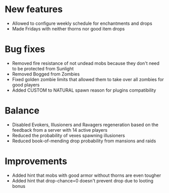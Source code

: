 # New features
* Allowed to configure weekly schedule for enchantments and drops
* Made Fridays with neither thorns nor good item drops
# Bug fixes
* Removed fire resistance of not undead mobs because they don't need to be protected from Sunlight
* Removed Bogged from Zombies
* Fixed golden zombie limits that allowed them to take over all zombies for good players
* Added CUSTOM to NATURAL spawn reason for plugins compatibility
# Balance
* Disabled Evokers, Illusioners and Ravagers regeneration based on the feedback from a server with 14 active players
* Reduced the probability of vexes spawning illusioners
* Reduced book-of-mending drop probability from mansions and raids
# Improvements
* Added hint that mobs with good armor without thorns are even tougher
* Added hint that drop-chance=0 doesn't prevent drop due to looting bonus
